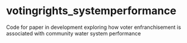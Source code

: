 # votingrights_systemperformance
Code for paper in development exploring how voter enfranchisement is associated with community water system performance
